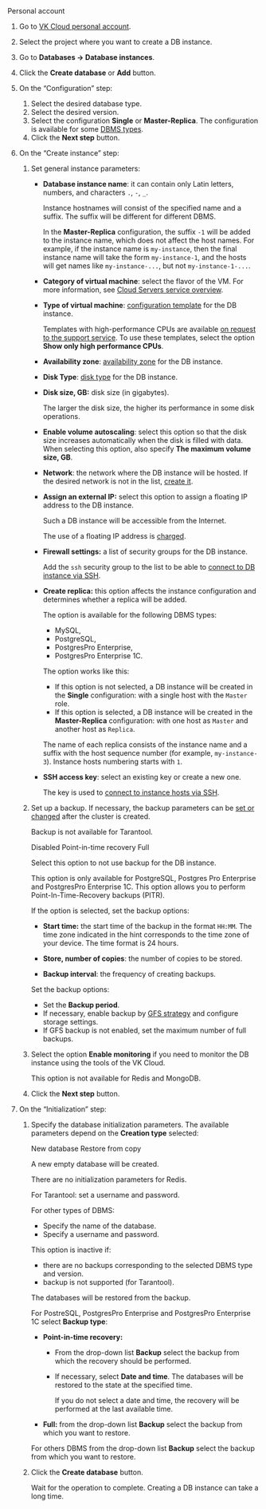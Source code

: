 <tabs>
<tablist>
<tab>Personal account</tab>
</tablist>
<tabpanel>

1. Go to [VK Cloud personal account](https://msk.cloud.vk.com/app/en/).
1. Select the project where you want to create a DB instance.
1. Go to **Databases → Database instances**.
1. Click the **Create database** or **Add** button.
1. On the “Configuration” step:

   1. Select the desired database type.
   1. Select the desired version.
   1. Select the configuration **Single** or **Master-Replica**. The configuration is available for some [DBMS types](../../../concepts/work-configs#available_configurations_for_dbms_types).
   1. Click the **Next step** button.

1. On the “Create instance” step:

   1. Set general instance parameters:

      - **Database instance name**: it can contain only Latin letters, numbers, and characters `.`, `-`, `_`.

        Instance hostnames will consist of the specified name and a suffix. The suffix will be different for different DBMS.

        <info>

        In the **Master-Replica** configuration, the suffix `-1` will be added to the instance name, which does not affect the host names. For example, if the instance name is `my-instance`, then the final instance name will take the form `my-instance-1`, and the hosts will get names like `my-instance-...`, but not `my-instance-1-...`.

        </info>

      - **Category of virtual machine**: select the flavor of the VM. For more information, see [Cloud Servers service overview](/en/computing/iaas/concepts/about#flavors).

      - **Type of virtual machine**: [configuration template](/en/computing/iaas/concepts/about#flavors) for the DB instance.

        Templates with high-performance CPUs are available [on request to the support service](/en/contacts). To use these templates, select the option **Show only high performance CPUs**.

      - **Availability zone**: [availability zone](/en/intro/start/architecture#availability_zones_567cfd7a) for the DB instance.

      - **Disk Type**: [disk type](/en/computing/iaas/concepts/about#disks) for the DB instance.

      - **Disk size, GB:** disk size (in gigabytes).

        The larger the disk size, the higher its performance in some disk operations.

      - **Enable volume autoscaling**: select this option so that the disk size increases automatically when the disk is filled with data. When selecting this option, also specify **The maximum volume size, GB**.

      - **Network**: the network where the DB instance will be hosted. If the desired network is not in the list, [create it](/en/networks/vnet/service-management/net#creating_a_network).

      - **Assign an external IP:** select this option to assign a floating IP address to the DB instance.

        Such a DB instance will be accessible from the Internet.

        <warn>

        The use of a floating IP address is [charged](/en/networks/vnet/tariffs).

        </warn>

      - **Firewall settings:** a list of security groups for the DB instance.

        Add the `ssh` security group to the list to be able to [connect to DB instance via SSH](/en/computing/iaas/service-management/vm/vm-connect/vm-connect-nix).

      - **Create replica:** this option affects the instance configuration and determines whether a replica will be added.

        The option is available for the following DBMS types:

        - MySQL,
        - PostgreSQL,
        - PostgresPro Enterprise,
        - PostgresPro Enterprise 1C.

        The option works like this:

        - If this option is not selected, a DB instance will be created in the **Single** configuration: with a single host with the `Master` role.
        - If this option is selected, a DB instance will be created in the **Master-Replica** configuration: with one host as `Master` and another host as `Replica`.

        <info>

        The name of each replica consists of the instance name and a suffix with the host sequence number (for example, `my-instance-3`). Instance hosts numbering starts with `1`.

        </info>

      - **SSH access key**: select an existing key or create a new one.

        The key is used to [connect to instance hosts via SSH](/en/computing/iaas/service-management/vm/vm-connect/vm-connect-nix).

   1. Set up a backup. If necessary, the backup parameters can be [set or changed](/en/storage/backups/db-backup) after the cluster is created.

      Backup is not available for Tarantool.

      <tabs>
      <tablist>
      <tab>Disabled</tab>
      <tab>Point-in-time recovery</tab>
      <tab>Full</tab>
      </tablist>
      <tabpanel>

      Select this option to not use backup for the DB instance.

      </tabpanel>
      <tabpanel>

      This option is only available for PostgreSQL, Postgres Pro Enterprise and PostgresPro Enterprise 1C. This option allows you to perform Point-In-Time-Recovery backups (PITR).

      If the option is selected, set the backup options:

      - **Start time:** the start time of the backup in the format `HH:MM`. The time zone indicated in the hint corresponds to the time zone of your device. The time format is 24 hours.

      - **Store, number of copies**: the number of copies to be stored.

      - **Backup interval**: the frequency of creating backups.

      </tabpanel>
      <tabpanel>

      Set the backup options:

      - Set the **Backup period**.
      - If necessary, enable backup by [GFS strategy](/en/storage/backups/retention-policy/gfs-backup) and configure storage settings.
      - If GFS backup is not enabled, set the maximum number of full backups.

      </tabpanel>
      </tabs>

   1. Select the option **Enable monitoring** if you need to monitor the DB instance using the tools of the VK Cloud.

      This option is not available for Redis and MongoDB.

   1. Click the **Next step** button.

1. On the “Initialization” step:

   1. Specify the database initialization parameters. The available parameters depend on the **Creation type** selected:

      <tabs>
      <tablist>
      <tab>New database</tab>
      <tab>Restore from copy</tab>
      </tablist>
      <tabpanel>

      A new empty database will be created.

      There are no initialization parameters for Redis.

      For Tarantool: set a username and password.

      For other types of DBMS:

      - Specify the name of the database.
      - Specify a username and password.

      </tabpanel>
      <tabpanel>

      This option is inactive if:

      - there are no backups corresponding to the selected DBMS type and version.
      - backup is not supported (for Tarantool).

      The databases will be restored from the backup.

      For PostreSQL, PostgresPro Enterprise and PostgresPro Enterprise 1C select **Backup type**:

      - **Point-in-time recovery:**

        - From the drop-down list **Backup** select the backup from which the recovery should be performed.
        - If necessary, select **Date and time**. The databases will be restored to the state at the specified time.

          If you do not select a date and time, the recovery will be performed at the last available time.

      - **Full:** from the drop-down list **Backup** select the backup from which you want to restore.

      For others DBMS from the drop-down list **Backup** select the backup from which you want to restore.

      </tabpanel>
      </tabs>

   1. Click the **Create database** button.

      Wait for the operation to complete. Creating a DB instance can take a long time.

</tabpanel>
</tabs>
